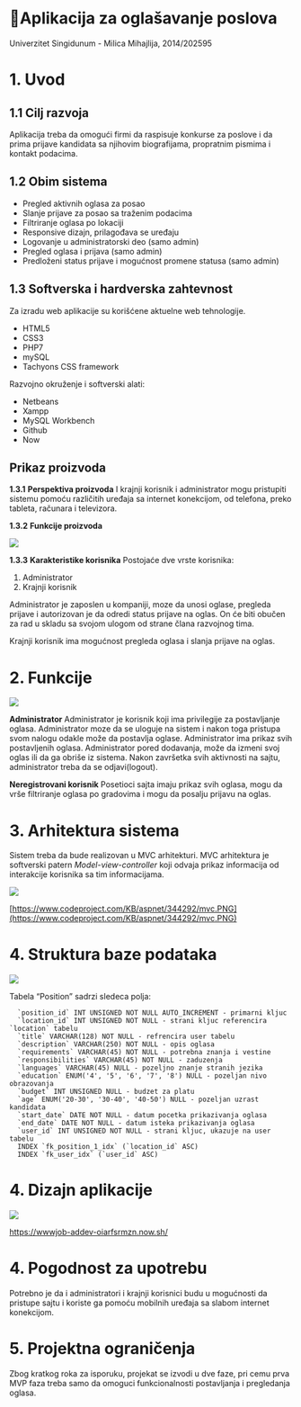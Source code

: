 # 📃Aplikacija za oglašavanje poslova
Univerzitet Singidunum - Milica Mihajlija, 2014/202595

# 1. Uvod
## 1.1 Cilj razvoja

Aplikacija treba da omogući firmi da raspisuje konkurse za poslove i da prima prijave kandidata sa njihovim biografijama, propratnim pismima i kontakt podacima.

## 1.2 Obim sistema
- Pregled aktivnih oglasa za posao
- Slanje prijave za posao sa traženim podacima
- Filtriranje oglasa po lokaciji
- Responsive dizajn, prilagođava se uređaju
- Logovanje u administratorski deo (samo admin)
- Pregled oglasa i prijava (samo admin)
- Predloženi status prijave i mogućnost promene statusa (samo admin)
## 1.3 Softverska i hardverska zahtevnost

Za izradu web aplikacije su korišćene aktuelne web tehnologije.

- HTML5
- CSS3
- PHP7
- mySQL
- Tachyons CSS framework

Razvojno okruženje i softverski alati:

- Netbeans
- Xampp
- MySQL Workbench
- Github
- Now
## Prikaz proizvoda

**1.3.1** **Perspektiva proizvoda**
I krajnji korisnik i administrator mogu pristupiti sistemu pomoću različitih uređaja sa internet konekcijom, od telefona, preko tableta, računara i televizora.

**1.3.2** **Funkcije proizvoda**

![](https://d2mxuefqeaa7sj.cloudfront.net/s_7F330F7D4EC70FFE0375E1AA0A6006874104C94B4EE5C0784152B2DE01065861_1505771044154_21849113_2071431772882548_2017098811_n.png)


**1.3.3** **Karakteristike korisnika**
Postojaće dve vrste korisnika:

1. Administrator
2. Krajnji korisnik

Administrator je zaposlen u kompaniji, moze da unosi oglase, pregleda prijave i autorizovan je da odredi status prijave na oglas. On će biti obučen za rad u skladu sa svojom ulogom od strane člana razvojnog tima.

Krajnji korisnik ima mogućnost pregleda oglasa i slanja prijave na oglas.


# 2. Funkcije
![](https://d2mxuefqeaa7sj.cloudfront.net/s_7F330F7D4EC70FFE0375E1AA0A6006874104C94B4EE5C0784152B2DE01065861_1505772369202_screenshot-creately.com+2017-09-19+00-04-06-563.png)


**Administrator**
Administrator je korisnik koji ima privilegije za postavljanje oglasa. Administrator moze da se uloguje na sistem i nakon toga pristupa svom nalogu odakle može da postavlja oglase. Administrator ima prikaz svih postavljenih oglasa. Administrator pored dodavanja, može da izmeni svoj oglas ili da ga obriše iz sistema. Nakon završetka svih aktivnosti na sajtu, administrator treba da se odjavi(logout).

**Neregistrovani korisnik**
Posetioci sajta imaju prikaz svih oglasa, mogu da vrše filtriranje oglasa po gradovima i mogu da posalju prijavu na oglas.


# 3. Arhitektura sistema

Sistem treba da bude realizovan u MVC arhitekturi. MVC arhitektura je softverski patern *Model-view-controller* koji odvaja prikaz informacija od interakcije korisnika sa tim informacijama. 

![](https://www.codeproject.com/KB/aspnet/344292/mvc.PNG)


[https://www.codeproject.com/KB/aspnet/344292/mvc.PNG](https://www.codeproject.com/KB/aspnet/344292/mvc.PNG)


# 4. Struktura baze podataka
![](https://d2mxuefqeaa7sj.cloudfront.net/s_7F330F7D4EC70FFE0375E1AA0A6006874104C94B4EE5C0784152B2DE01065861_1505769641559_21903654_2071219542903771_1940730140_n.png)


Tabela “Position” sadrzi sledeca polja:

      `position_id` INT UNSIGNED NOT NULL AUTO_INCREMENT - primarni kljuc
      `location_id` INT UNSIGNED NOT NULL - strani kljuc referencira `location` tabelu
      `title` VARCHAR(128) NOT NULL - refrencira user tabelu
      `description` VARCHAR(250) NOT NULL - opis oglasa
      `requirements` VARCHAR(45) NOT NULL - potrebna znanja i vestine
      `responsibilities` VARCHAR(45) NOT NULL - zaduzenja
      `languages` VARCHAR(45) NULL - pozeljno znanje stranih jezika
      `education` ENUM('4', '5', '6', '7', '8') NULL - pozeljan nivo obrazovanja
      `budget` INT UNSIGNED NULL - budzet za platu
      `age` ENUM('20-30', '30-40', '40-50') NULL - pozeljan uzrast kandidata
      `start_date` DATE NOT NULL - datum pocetka prikazivanja oglasa
      `end_date` DATE NOT NULL - datum isteka prikazivanja oglasa
      `user_id` INT UNSIGNED NOT NULL - strani kljuc, ukazuje na user tabelu
      INDEX `fk_position_1_idx` (`location_id` ASC)
      INDEX `fk_user_idx` (`user_id` ASC)


# 4. Dizajn aplikacije
![](https://d2mxuefqeaa7sj.cloudfront.net/s_7B45FD19AAE11EEF5A53A8904F908F4D67B68EB38FD03308CABD4844C77F05C8_1505810929387_U-kbMbcjQpqVyAt8a2cSEg.png)


https://wwwjob-addev-oiarfsrmzn.now.sh/

# 4. Pogodnost za upotrebu

Potrebno je da i administratori i krajnji korisnici budu u mogućnosti da pristupe sajtu i koriste ga pomoću mobilnih uređaja sa slabom internet konekcijom.

# 5. Projektna ograničenja

Zbog kratkog roka za isporuku, projekat se izvodi u dve faze, pri cemu prva MVP faza treba samo da omoguci funkcionalnosti postavljanja i pregledanja oglasa.



